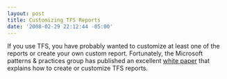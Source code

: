 ```yaml
---
layout: post
title: Customizing TFS Reports
date: '2008-02-29 22:12:44 -05:00'
---
```


If you use TFS, you have probably wanted to customize at least one of the reports or create your own custom report. Fortunately, the Microsoft patterns & practices group has published an excellent [white paper](http://msdn2.microsoft.com/en-gb/library/bb906045.aspx) that explains how to create or customize TFS reports.
